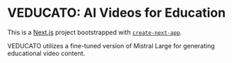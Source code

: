# VEDUCATO: AI Videos for Education

This is a [Next.js](https://nextjs.org/) project bootstrapped with [`create-next-app`](https://github.com/vercel/next.js/tree/canary/packages/create-next-app).

VEDUCATO utilizes a fine-tuned version of Mistral Large for generating educational video content.